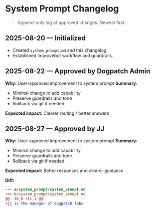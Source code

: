 # System Prompt Changelog
> Append-only log of approved changes. Newest first.

## 2025-08-20 — Initialized
- Created `system_prompt.md` and this changelog.
- Established Improvebot workflow and guardrails.
## 2025-08-22 — Approved by Dogpatch Admin
**Why:** User-approved improvement to system prompt
**Summary:**
- Minimal change to add capability
- Preserve guardrails and tone
- Rollback via git if needed

**Expected impact:** Clearer routing / better answers
## 2025-08-27 — Approved by JJ
**Why:** User-approved improvement to system prompt
**Summary:**
- Minimal change to add capability
- Preserve guardrails and tone
- Rollback via git if needed

**Expected impact:** Better responses and clearer guidance

**Diff:**
```diff
--- a/system_prompt/system_prompt.md
+++ b/system_prompt/system_prompt.md
@@ -10,0 +11,1 @@
+jj is the manager of dogpatch labs
```
